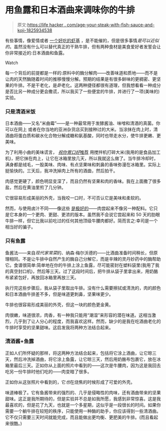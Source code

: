 # 用鱼露和日本酒曲来调味你的牛排

> 原文:[https://life hacker . com/age-your-steak-with-fish-sauce-and-koji-1825934538](https://lifehacker.com/age-your-steaks-with-fish-sauce-and-koji-1825934538)

有些事情，像爱情或者 [一个好吃的虾基](https://skillet.lifehacker.com/make-a-big-batch-of-this-shrimp-base-and-use-it-in-ever-1825889064) ，是不能催的，但是很多事情*是可以近似的*。虽然没有什么可以替代真正的干熟牛排，但有两种食材是美食爱好者发誓会让你非常接近的:日本酒曲和鱼露。

Watch

每一个背后的前提都是一样的:原料中的酶分解肉——改善味道和质地——而不是让肉的天然酶随着时间的推移慢慢分解。预期的结果是有很多鲜味的更稠密、更坚果的牛排。不是干老化，是*卧*老化。这两种捷径都很有道理，但我想看看一种成分是否比另一种成分更会撒谎，所以我买了一些便宜的牛排，并进行了一项(美味的)实验。

### 只是清酒米饭

日本酒曲——又名“米曲霉”——是一种最常用于发酵酱油、味噌和清酒的真菌。你可以在网上 或者在你当地的亚洲杂货店买到接种过的大米。当涂抹在肉上时，清酒曲将蛋白质和碳水化合物分解成糖和氨基酸，同时也带走水分，使牛排更嫩、更美味。

为了利用小曲的美味谎言， [*祝你胃口好*推荐](https://www.bonappetit.com/test-kitchen/how-to/article/dry-age-shortcut-koji) 用搅拌机打碎大米(我用的是食品加工机)，把它抹在肉上，让它在冰箱里放几天，所以我就这么做了。当牛排冷却时，满身都是绒毛，一股美味、肉味、有点坚果味和刺鼻的香味弥漫在冰箱里。实际上挺愉快的。三天后，我冲洗掉肉上所有的酒曲，然后拍干。

肉感觉更硬了，颜色明显变深了，而且仍然有坚果和肉的香味。我在上面撒了很多盐，然后在黄油里煎了几分钟。

它很容易形成美丽的外壳，当我咬一口时，不可否认它是美味和柔软的。

然而，与使用卤汁不同——像这些 [是极好的](https://skillet.lifehacker.com/stop-overthinking-your-marinades-1825768994)——肉尝起来不像另一种配料。它只是它本身的一个更肉、更甜、更浓的版本。虽然我不会说它尝起来和 50 天的肋眼牛排一样，但它比我以前吃过的任何其他顶级牛腰肉都好。简而言之:幸司是一个相当好的骗子。

### 只有鱼露

鱼酱法——来自*现代家常菜*的、纳森·梅尔沃德的——比酒曲准备时间稍长，但原理相同。不是让牛排中自然产生的酶自己分解它，而是辛辣的灵丹妙药中的酶帮助它。食谱很简单:简单地在你的牛排上涂上鱼露，尽可能密封在塑料袋里(我用了我的真空封口机)，然后等三天。过了这段时间后，把牛排从袋子里拿出来，用奶酪布紧紧包好，再放回冰箱里再放三天。

执行完这些步骤后，我从袋子里取出牛排。没有什么需要擦拭或清洗的，肉的颜色和日本酒曲牛排差不多，但是味道更刺鼻，坚果味更少。

牛排也很容易形成美丽的外壳，但这一块的颜色更金黄。

肉很嫩，味道很浓，肉香，有一种我只能用“潮湿”来形容的潜在味道。这相当激烈，几乎到了让人分心的程度，而我喜欢这样。然而，缺少的是我在吃酒曲老化的牛排时享受的坚果甜味。这启发我将两种方法结合起来。

### 清酒酱+鱼露

正如人们所怀疑的那样，将这两种方法结合起来，包括将它涂上酒曲，让它晾三天，然后冲洗掉酒曲，将它涂上鱼露，让它晾三天，然后用奶酪布包裹它，放在冰箱里最后三天。正如你从上面的照片中看到的——这次是牛腰肉，因为这是我回去吃另一份牛排时他们吃的——肉变暗了很多。

正如你从这张照片中看到的，它*也*在烧焦的时候形成了可爱的外壳。

味道棒极了。它有鱼酱带来的强烈的、几乎是侵略性的肉味，还有酒曲带来的坚果甜味。这正是我所期待的，但是实验并不总是如我所愿，我感到非常惊喜。这是我最喜欢的，但是花了九天，也就是一个多星期，这似乎是一段很长的时间。如果你需要一个躺牛排在较短的秩序，只能使用一种酶的助手，你应该得到一些清酒曲。它不仅只需要三天时间就能完成，而且能做出更均衡、更肥美的牛排。(而且看起来很酷。)